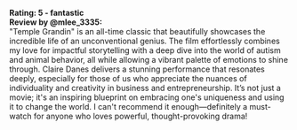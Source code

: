 **Rating: 5 - fantastic**  
**Review by @mlee_3335:**  
"Temple Grandin" is an all-time classic that beautifully showcases the incredible life of an unconventional genius. The film effortlessly combines my love for impactful storytelling with a deep dive into the world of autism and animal behavior, all while allowing a vibrant palette of emotions to shine through. Claire Danes delivers a stunning performance that resonates deeply, especially for those of us who appreciate the nuances of individuality and creativity in business and entrepreneurship. It’s not just a movie; it's an inspiring blueprint on embracing one's uniqueness and using it to change the world. I can't recommend it enough—definitely a must-watch for anyone who loves powerful, thought-provoking drama!